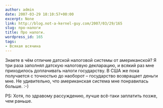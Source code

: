 ```yaml
---
author: admin
date: 2007-03-29 18:10:57+00:00
excerpt: None
link: http://blog.not-a-kernel-guy.com/2007/03/29/165
slug: про-налоги
title: Про налоги.
wordpress_id: 165
tags:
- Всякая всячина
---
```


Знаете в чём отличие датской налоговой системы от американской? Я три раза заполнял датскую налоговую декларацию, и всякий раз мне приходилось доплачивать налоги государству. В США же пока получается с точностью до наоборот – государство возвращает деньги мне.  Не удивительно, что американская система мне понравилась больше. :-)

PS: Хотя, по здравому рассуждению, лучше всё-таки заплатить позже, чем раньше. 
